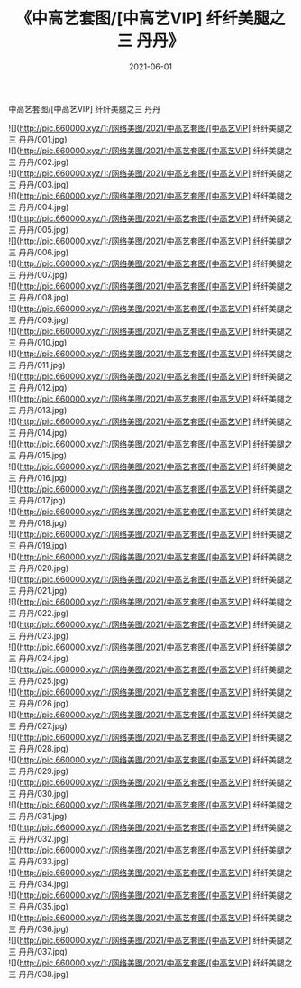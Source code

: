 ﻿---
layout: post
title:  《中高艺套图/[中高艺VIP] 纤纤美腿之三 丹丹》
date:   2021-06-01
img: http://pic.660000.xyz/1:/网络美图/2021/中高艺套图/[中高艺VIP] 纤纤美腿之三 丹丹/000.jpg
categories: [美女, 清纯, 唯美]
---

中高艺套图/[中高艺VIP] 纤纤美腿之三 丹丹

 ![](http://pic.660000.xyz/1:/网络美图/2021/中高艺套图/[中高艺VIP] 纤纤美腿之三 丹丹/001.jpg) <br>![](http://pic.660000.xyz/1:/网络美图/2021/中高艺套图/[中高艺VIP] 纤纤美腿之三 丹丹/002.jpg) <br>![](http://pic.660000.xyz/1:/网络美图/2021/中高艺套图/[中高艺VIP] 纤纤美腿之三 丹丹/003.jpg) <br>![](http://pic.660000.xyz/1:/网络美图/2021/中高艺套图/[中高艺VIP] 纤纤美腿之三 丹丹/004.jpg) <br>![](http://pic.660000.xyz/1:/网络美图/2021/中高艺套图/[中高艺VIP] 纤纤美腿之三 丹丹/005.jpg) <br>![](http://pic.660000.xyz/1:/网络美图/2021/中高艺套图/[中高艺VIP] 纤纤美腿之三 丹丹/006.jpg) <br>![](http://pic.660000.xyz/1:/网络美图/2021/中高艺套图/[中高艺VIP] 纤纤美腿之三 丹丹/007.jpg) <br>![](http://pic.660000.xyz/1:/网络美图/2021/中高艺套图/[中高艺VIP] 纤纤美腿之三 丹丹/008.jpg) <br>![](http://pic.660000.xyz/1:/网络美图/2021/中高艺套图/[中高艺VIP] 纤纤美腿之三 丹丹/009.jpg) <br>![](http://pic.660000.xyz/1:/网络美图/2021/中高艺套图/[中高艺VIP] 纤纤美腿之三 丹丹/010.jpg) <br>![](http://pic.660000.xyz/1:/网络美图/2021/中高艺套图/[中高艺VIP] 纤纤美腿之三 丹丹/011.jpg) <br>![](http://pic.660000.xyz/1:/网络美图/2021/中高艺套图/[中高艺VIP] 纤纤美腿之三 丹丹/012.jpg) <br>![](http://pic.660000.xyz/1:/网络美图/2021/中高艺套图/[中高艺VIP] 纤纤美腿之三 丹丹/013.jpg) <br>![](http://pic.660000.xyz/1:/网络美图/2021/中高艺套图/[中高艺VIP] 纤纤美腿之三 丹丹/014.jpg) <br>![](http://pic.660000.xyz/1:/网络美图/2021/中高艺套图/[中高艺VIP] 纤纤美腿之三 丹丹/015.jpg) <br>![](http://pic.660000.xyz/1:/网络美图/2021/中高艺套图/[中高艺VIP] 纤纤美腿之三 丹丹/016.jpg) <br>![](http://pic.660000.xyz/1:/网络美图/2021/中高艺套图/[中高艺VIP] 纤纤美腿之三 丹丹/017.jpg) <br>![](http://pic.660000.xyz/1:/网络美图/2021/中高艺套图/[中高艺VIP] 纤纤美腿之三 丹丹/018.jpg) <br>![](http://pic.660000.xyz/1:/网络美图/2021/中高艺套图/[中高艺VIP] 纤纤美腿之三 丹丹/019.jpg) <br>![](http://pic.660000.xyz/1:/网络美图/2021/中高艺套图/[中高艺VIP] 纤纤美腿之三 丹丹/020.jpg) <br>![](http://pic.660000.xyz/1:/网络美图/2021/中高艺套图/[中高艺VIP] 纤纤美腿之三 丹丹/021.jpg) <br>![](http://pic.660000.xyz/1:/网络美图/2021/中高艺套图/[中高艺VIP] 纤纤美腿之三 丹丹/022.jpg) <br>![](http://pic.660000.xyz/1:/网络美图/2021/中高艺套图/[中高艺VIP] 纤纤美腿之三 丹丹/023.jpg) <br>![](http://pic.660000.xyz/1:/网络美图/2021/中高艺套图/[中高艺VIP] 纤纤美腿之三 丹丹/024.jpg) <br>![](http://pic.660000.xyz/1:/网络美图/2021/中高艺套图/[中高艺VIP] 纤纤美腿之三 丹丹/025.jpg) <br>![](http://pic.660000.xyz/1:/网络美图/2021/中高艺套图/[中高艺VIP] 纤纤美腿之三 丹丹/026.jpg) <br>![](http://pic.660000.xyz/1:/网络美图/2021/中高艺套图/[中高艺VIP] 纤纤美腿之三 丹丹/027.jpg) <br>![](http://pic.660000.xyz/1:/网络美图/2021/中高艺套图/[中高艺VIP] 纤纤美腿之三 丹丹/028.jpg) <br>![](http://pic.660000.xyz/1:/网络美图/2021/中高艺套图/[中高艺VIP] 纤纤美腿之三 丹丹/029.jpg) <br>![](http://pic.660000.xyz/1:/网络美图/2021/中高艺套图/[中高艺VIP] 纤纤美腿之三 丹丹/030.jpg) <br>![](http://pic.660000.xyz/1:/网络美图/2021/中高艺套图/[中高艺VIP] 纤纤美腿之三 丹丹/031.jpg) <br>![](http://pic.660000.xyz/1:/网络美图/2021/中高艺套图/[中高艺VIP] 纤纤美腿之三 丹丹/032.jpg) <br>![](http://pic.660000.xyz/1:/网络美图/2021/中高艺套图/[中高艺VIP] 纤纤美腿之三 丹丹/033.jpg) <br>![](http://pic.660000.xyz/1:/网络美图/2021/中高艺套图/[中高艺VIP] 纤纤美腿之三 丹丹/034.jpg) <br>![](http://pic.660000.xyz/1:/网络美图/2021/中高艺套图/[中高艺VIP] 纤纤美腿之三 丹丹/035.jpg) <br>![](http://pic.660000.xyz/1:/网络美图/2021/中高艺套图/[中高艺VIP] 纤纤美腿之三 丹丹/036.jpg) <br>![](http://pic.660000.xyz/1:/网络美图/2021/中高艺套图/[中高艺VIP] 纤纤美腿之三 丹丹/037.jpg) <br>![](http://pic.660000.xyz/1:/网络美图/2021/中高艺套图/[中高艺VIP] 纤纤美腿之三 丹丹/038.jpg) <br>